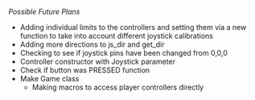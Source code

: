 *Possible Future Plans*

- Adding individual limits to the controllers and setting them via a new function to take into account different joystick calibrations
- Adding more directions to js_dir and get_dir
- Checking to see if joystick pins have been changed from 0,0,0
- Controller constructor with Joystick parameter 
- Check if button was PRESSED function
- Make Game class
  - Making macros to access player controllers directly
